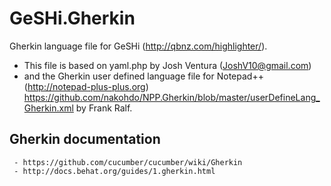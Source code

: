 # GeSHi.Gherkin


Gherkin language file for GeSHi (http://qbnz.com/highlighter/).

- This file is based on yaml.php by Josh Ventura (JoshV10@gmail.com)
- and the Gherkin user defined language file for Notepad++ (http://notepad-plus-plus.org)
  https://github.com/nakohdo/NPP.Gherkin/blob/master/userDefineLang_Gherkin.xml
  by Frank Ralf.

## Gherkin documentation
     - https://github.com/cucumber/cucumber/wiki/Gherkin
     - http://docs.behat.org/guides/1.gherkin.html
